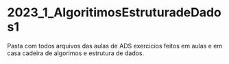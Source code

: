 # 2023_1_AlgoritimosEstruturadeDados1
Pasta com todos arquivos das aulas de ADS
exercicios feitos em aulas e em casa cadeira de algorimos e estrutura de dados.
